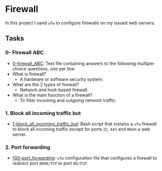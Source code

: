 # Firewall

In this project I used `ufw` to configure firewalls on my issued web servers.

## Tasks

### 0- FIrewall ABC

- [0-firewall_ABC](0-firewall_ABC): Text file containing answers to the following multiple-choice questions, one per line:
 - What is firewall?
   - A hardware or software security system.
  - What are the 2 types of firewall?
    - Network and host-based firewall.
  - What is the main function of a firewall?
    - To filter incoming and outgoing network traffic.

###  1. Block all incoming traffic but

- [1-block_all_incoming_traffic_but](1-block_all_incoming_but): Bash script that instalss a `ufw` firewall to block all incoming traffic except for ports `22`, `443` and `80`on a web server.

### 2. Port forwarding

- [100-port_forwarding](100-port_forwarding): `ufw` configuration file that configures a firewall to redirect port `8080/TCP` to port `80/TCP`.

